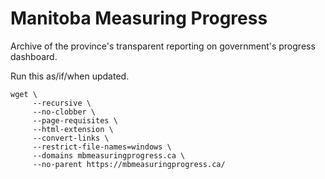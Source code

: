 # Manitoba Measuring Progress



Archive of the province's transparent reporting on government's progress dashboard.

Run this as/if/when updated.




```
wget \
     --recursive \
     --no-clobber \
     --page-requisites \
     --html-extension \
     --convert-links \
     --restrict-file-names=windows \
     --domains mbmeasuringprogress.ca \
     --no-parent https://mbmeasuringprogress.ca/
```



